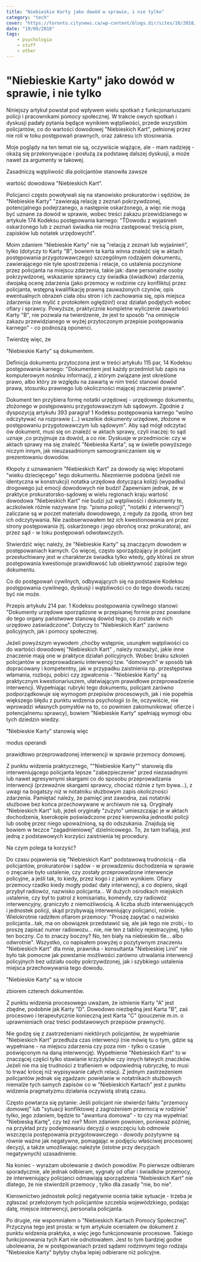 ```yaml
---
title: "Niebieskie Karty jako dowód w sprawie, i nie tylko"
category: "tech"
cover: "https://toronto.citynews.ca/wp-content/blogs.dir/sites/10/2018/06/14/banksy-trolley-hunters.jpg"
date: "19/08/2018"
tags:
    - psychologia
    - stuff
    - other
---
```

"Niebieskie Karty" jako dowód w sprawie, i nie tylko
============

Niniejszy artykuł powstał pod wpływem wielu spotkań z funkcjonariuszami policji i pracownikami pomocy społecznej. W trakcie owych spotkań i dyskusji padały pytania będące wynikiem wątpliwości, przede wszystkim policjantów, co do wartości dowodowej "Niebieskich Kart", pełnionej przez nie roli w toku postępowań prawnych, oraz zakresu ich stosowania. 

Moje poglądy na ten temat nie są, oczywiście wiążące, ale - mam nadzieję - okażą się przekonywujące i posłużą za podstawę dalszej dyskusji, a może nawet za argumenty w takowej. 

Zasadniczą wątpliwość dla policjantów stanowiła zawsze 

wartość dowodowa "Niebieskich Kart". 

Policjanci często powoływali się na stanowisko prokuratorów i sędziów, że "Niebieskie Karty" "zawierają relację z zeznań pokrzywdzonej, potencjalnego podejrzanego, a następnie oskarżonego, a więc nie mogą być uznane za dowód w sprawie, wobec treści zakazu przewidzianego w artykule 174 Kodeksu postępowania karnego: "ŤDowodu z wyjaśnień oskarżonego lub z zeznań świadka nie można zastępować treścią pism, zapisków lub notatek urzędowychť". 

Moim zdaniem "Niebieskie Karty" nie są "relacją z zeznań lub wyjaśnień", tylko (dotyczy to Karty "B", bowiem ta karta winna znaleźć się w aktach postępowania przygotowawczego) szczególnym rodzajem dokumentu, zawierającego nie tyle spostrzeżenia i relacje, co ustalenia poczynione przez policjanta na miejscu zdarzenia, takie jak: dane personalne osoby pokrzywdzonej, wskazanie sprawcy czy świadka (świadków) zdarzenia, dwojaką ocenę zdarzenia (jako przemocy w rodzinie czy konfliktu) przez policjanta, wstępną kwalifikację prawną zauważonych czynów, opis ewentualnych obrażeń ciała obu stron i ich zachowania się, opis miejsca zdarzenia (nie mylić z protokołem oględzin!) oraz działań podjętych wobec ofiary i sprawcy. Powyższe, praktycznie kompletne wyliczenie zawartości Karty "B", nie pozwala na twierdzenie, że jest to sposób "na ominięcie zakazu przewidzianego w wyżej przytoczonym przepisie postępowania karnego" - co podnoszą oponenci. 

Twierdzę więc, że 

"Niebieskie Karty" są dokumentem. 

Definicja dokumentu przytoczona jest w treści artykułu 115 par, 14 Kodeksu postępowania karnego: "Dokumentem jest każdy przedmiot lub zapis na komputerowym nośniku informacji, z którym związane jest określone prawo, albo który ze względu na zawartą w nim treść stanowi dowód prawa, stosunku prawnego lub okoliczności mającej znaczenie prawne". 

Dokument ten przybiera formę notatki urzędowej - urzędowego dokumentu, złożonego w postępowaniu przygotowawczym lub sądowym. Zgodnie z dyspozycją artykułu 393 paragraf 1 Kodeksu postępowania karnego "wolno odczytywać na rozprawie (...) wszelkie dokumenty urzędowe, złożone w postępowaniu przygotowawczym lub sądowym". Aby sąd mógł odczytać ów dokument, musi się on znaleźć w aktach sprawy, czyli inaczej: to sąd uznaje ,co przyjmuje za dowód, a co nie. Dyskusje w przedmiocie: czy w aktach sprawy ma się znaleźć "Niebieska Karta", są w świetle powyższego niczym innym, jak nieuzasadnionym samoograniczaniem się w prezentowaniu dowodów. 

Kłopoty z uznawaniem "Niebieskich Kart" za dowody są więc kłopotami "wieku dziecięcego" tego dokumentu. Niezmiernie podobna (jeżeli nie identyczna w konstrukcji) notatka urzędowa dotycząca kolizji (wypadku) drogowego już emocji dowodowych nie budzi! Zapewniam jednak, że w praktyce prokuratorsko-sądowej w wielu regionach kraju wartość dowodowa "Niebieskich Kart" nie budzi już wątpliwości i dokumenty te, aczkolwiek różnie nazywane (np. "pisma policji", "notatki z interwencji") zaliczane są w poczet materiału dowodowego, z reguły za zgodą, stron bez ich odczytywania. Nie zaobserwowałem też ich kwestionowania ani przez strony postępowania (tj. oskarżonego i jego obrońcę oraz prokuratora), ani przez sąd - w toku postępowań odwoławczych. 

Stwierdzić więc należy, że "Niebieskie Karty" są znaczącym dowodem w postępowaniach karnych. Co więcej, często sporządzający je policjant przesłuchiwany jest w charakterze świadka tylko wtedy, gdy któraś ze stron postępowania kwestionuje prawidłowość lub obiektywność zapisów tego dokumentu. 

Co do postępowań cywilnych, odbywających się na podstawie Kodeksu postępowania cywilnego, dyskusji i wątpliwości co do tego dowodu raczej być nie może. 

Przepis artykułu 214 par. 1 Kodeksu postępowania cywilnego stanowi: "Dokumenty urzędowe sporządzone w przepisanej formie przez powołane do tego organy państwowe stanową dowód tego, co zostało w nich urzędowo zaświadczone". Dotyczy to "Niebieskich Kart" zarówno policyjnych, jak i pomocy społecznej. 

Jeżeli powyższym wywodem ,choćby wstępnie, usunąłem wątpliwości co do wartości dowodowej "Niebieskich Kart" , należy rozważyć, jakie inne znaczenie mają one w praktyce działań policyjnych. Wobec braku szkoleń policjantów w przeprowadzaniu interwencji tzw. "domowych" w sposób tak dopracowany i kompetentny, jak w przypadku zaistnienia np. przestępstwa włamania, rozboju, pobici czy zgwałcenia - "Niebieskie Karty" są praktycznym kwestionariuszem, ułatwiającym prawidłowe przeprowadzenie interwencji. Wypełniając rubryki tego dokumentu, policjant zarówno podporządkowuje się wymogom przepisów procesowych, jak i nie popełnia większego błędu z punktu widzenia psychologii (o ile, oczywiście, nie wprowadzi własnych pomysłów na to, co powinien zakomunikować ofierze i potencjalnemu sprawcy), bowiem "Niebieskie Karty" spełniają wymogi obu tych dziedzin wiedzy. 

"Niebieskie Karty" stanowią więc 

modus operandi 

prawidłowo przeprowadzonej interwencji w sprawie przemocy domowej. 

Z punktu widzenia praktycznego, ""Niebieskie Karty"" stanowią dla interweniującego policjanta lepsze "zabezpieczenie" przed niezasadnymi lub nawet agresywnymi skargami co do sposobu przeprowadzania interwencji (przeważnie skargami sprawcy, chociaż różnie z tym bywa...), z uwagi na bogatszy niż w notatniku służbowym zapis okoliczności zdarzenia. Pamiętać należy, że pamięć jest zawodna, zaś notatniki służbowe bez końca przechowywane w archiwum nie są. Oryginały "Niebieskich Kart" lub, jeżeli oryginały "zużyto" umieszczając je w aktach dochodzenia, kserokopie poświadczone przez kierownika jednostki policji lub osobę przez niego upoważnioną, są do odszukania. Znajdują się bowiem w teczce "zagadnieniowej" dzielnicowego. To, że tam trafiają, jest jedną z podstawowych korzyści zaistnienia tej procedury. 

Na czym polega ta korzyść? 

Do czasu pojawienia się "Niebieskich Kart" podstawową trudnością - dla policjantów, prokuratorów i sądów - w prowadzeniu dochodzenia w sprawie o znęcanie było ustalenie, czy zostały przeprowadzone interwencje policyjne, a jeśli tak, to kiedy, przez kogo i z jakim wynikiem. Ofiary przemocy rzadko kiedy mogły podać daty interwencji, a co dopiero, skąd przybył radiowóz, nazwisko policjanta... W dużych ośrodkach miejskich ustalenie, czy był to patrol z komisariatu, komendy, czy radiowóz interwencyjny, graniczyło z niemożliwością. A liczba służb interweniujących i jednostek policji, skąd przybywają interweniujący policjanci, rośnie. Wielokrotnie radziłem ofiarom przemocy: "Proszę zapytać o nazwisko policjanta...tak, ma on obowiązek przedstawić się, ale jak tego nie zrobi,- to proszę zapisać numer radiowozu... nie, nie ten z tablicy rejestracyjnej, tylko ten boczny. Co to znaczy boczny? No, ten biały na niebieskim tle... albo odwrotnie". Wszystko, co napisałem powyżej o pozytywnym znaczeniu "Niebieskich Kart" dla mnie, prawnika - konsultanta "Niebieskiej Linii" nie było tak pomocne jak powstanie możliwości zarówno utrwalania interwencji policyjnych bez udziału osoby pokrzywdzonej, jak i szybkiego ustalenia miejsca przechowywania tego dowodu. 

"Niebieskie Karty" są w istocie 

zbiorem czterech dokumentów. 

Z punktu widzenia procesowego uważam, że istnienie Karty "A" jest zbędne, podobnie jak Karty "D". Dowodowo niezbędną jest Karta "B", zaś procesowo i terapeutycznie konieczną jest Karta "C" (pouczenie m.in. o uprawnieniach oraz treści podstawowych przepisów prawnych). 

Nie godzę się z zastrzeżeniami niektórych policjantów, że wypełnianie "Niebieskich Kart" przedłuża czas interwencji (nie mówię tu o tym, gdzie są wypełniane - na miejscu zdarzenia czy poza nim - tylko o czasie poświęconym na daną interwencję). Wypełnienie "Niebieskich Kart" to w znaczącej części tylko stawianie krzyżyków czy innych łatwych znaczków. Jeżeli nie ma się trudności z trafieniem w odpowiednią rubryczkę, to musi to trwać krócej niż wypisywanie całych relacji. Z jednym zastrzeżeniem policjantów jednak się zgadzam: powielanie w notatnikach służbowych niemalże tych samych zapisów co w "Niebieskich Kartach" jest z punktu widzenia pragmatyzmu działania oczywistą stratą czasu. 

Często powtarza się pytanie: Jeśli policjant nie stwierdzi faktu "przemocy domowej" lub "sytuacji konfliktowej z zagrożeniem przemocą w rodzinie" tylko, jego zdaniem, będzie to "awantura domowa" - to czy ma wypełniać "Niebieską Kartę", czy też nie? Moim zdaniem powinien, ponieważ później, na przykład przy podejmowaniu decyzji o wszczęciu lub odmowie wszczęcia postępowania przygotowawczego - dowody pozytywne są równie ważne jak negatywne, pomagając w podjęciu właściwej procesowej decyzji, a także umożliwiając należyte (istotne przy decyzjach negatywnych) uzasadnienie. 

Na koniec - wyrażam ubolewanie z dwóch powodów. Po pierwsze odbieram sporadycznie, ale jednak odbieram, sygnały od ofiar i świadków przemocy, że interweniujący policjanci odmawiają sporządzenia "Niebieskich Kart" nie dlatego, że nie stwierdzili przemocy , tylko dla zasady "nie, bo nie". 

Kierownictwo jednostek policji negatywnie ocenia takie sytuacje - trzeba je zgłaszać przełożonym tych policjantów szczebla wojewódzkiego, podając datę, miejsce interwencji, personalia policjanta. 

Po drugie, nie wspomniałem o "Niebieskich Kartach Pomocy Społecznej". Przyczyna tego jest prosta: w tym artykule oceniałem ów dokument z punktu widzenia praktyka, a więc jego funkcjonowanie procesowe. Takiego funkcjonowania tych Kart nie odnotowałem. Jest to tym bardziej godne ubolewania, że w postępowaniach przed sądami rodzinnymi tego rodzaju "Niebieskie Karty" byłyby chyba lepiej odbierane niż policyjne.